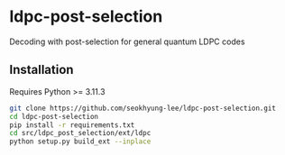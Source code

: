 # ldpc-post-selection

Decoding with post-selection for general quantum LDPC codes

## Installation

Requires Python >= 3.11.3

```bash
git clone https://github.com/seokhyung-lee/ldpc-post-selection.git
cd ldpc-post-selection
pip install -r requirements.txt
cd src/ldpc_post_selection/ext/ldpc
python setup.py build_ext --inplace
```